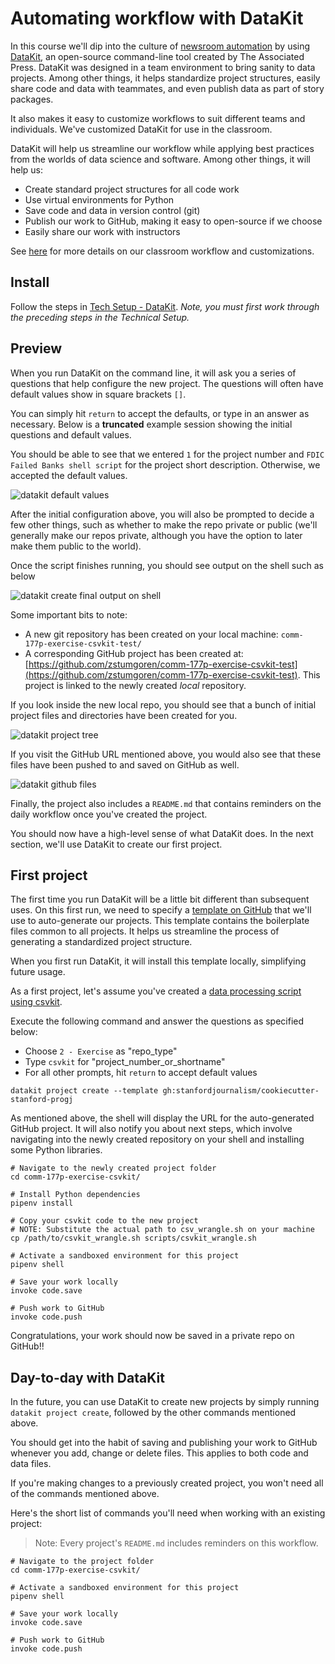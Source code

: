 # Automating workflow with DataKit

In this course we'll dip into the culture of [newsroom automation](automating_workflows.md) by using [DataKit][], an open-source command-line tool created by The Associated Press. DataKit was designed in a team environment to bring sanity to data projects. Among other things, it helps standardize project structures, easily share code and data with teammates, and even publish data as part of story packages.

[DataKit]: https://datakit.ap.org/

It also makes it easy to customize workflows to suit different teams and individuals. We've customized DataKit for use in the classroom.

DataKit will help us streamline our workflow while applying best practices from the worlds of data science and software. Among other things, it will help us:

* Create standard project structures for all code work
* Use virtual environments for Python
* Save code and data in version control (git)
* Publish our work to GitHub, making it easy to open-source if we choose
* Easily share our work with instructors

See [here](https://github.com/stanfordjournalism/cookiecutter-stanford-progj) for more details on our classroom workflow and customizations.


## Install

Follow the steps in [Tech Setup - DataKit](tech_setup.md#datakit). *Note, you must first work through the preceding steps in the Technical Setup.*

## Preview

When you run DataKit on the command line, it will ask you a series of questions that help configure the new project. The questions will often have default values show in square brackets `[]`. 

You can simply hit `return` to accept the defaults, or type in an answer as necessary. Below is a **truncated** example session showing the initial questions and default values.

You should be able to see that we entered `1` for the project number and `FDIC Failed Banks shell script` for the project short description. Otherwise, we accepted the default values.

![datakit default values](../static/datakit_default_values.png)

After the initial configuration above, you will also be prompted to decide a few other things, such as whether to make the repo private or public (we'll generally make our repos private, although you have the option to later make them public to the world).

Once the script finishes running, you should see output on the shell such as below

![datakit create final output on shell](../static/datakit_create_end_of_shell_output.png)

Some important bits to note:

* A new git repository has been created on your local machine: `comm-177p-exercise-csvkit-test/`
* A corresponding GitHub project has been created at: [https://github.com/zstumgoren/comm-177p-exercise-csvkit-test](https://github.com/zstumgoren/comm-177p-exercise-csvkit-test). This project is linked to the newly created *local* repository.

If you look inside the new local repo, you should see that a bunch of initial project files and directories have been created for you.

![datakit project tree](../static/datakit_project_tree.png)

If you visit the GitHub URL mentioned above, you would also see that these files have been pushed to and saved on GitHub as well.

![datakit github files](../static/datakit_github_project_files.png)

Finally, the project also includes a `README.md` that contains reminders on the daily workflow once you've created the project.

You should now have a high-level sense of what DataKit does. In the next section, we'll use DataKit to create our first project.

## First project

The first time you run DataKit will be a little bit different than subsequent uses. On this first run, we need to specify a [template on GitHub](https://github.com/stanfordjournalism/cookiecutter-stanford-progj) that we'll use to auto-generate our projects. This template contains the boilerplate files common to all projects. It helps us streamline the process of generating a standardized project structure.

When you first run DataKit, it will install this template locally, simplifying future usage.

As a first project, let's assume you've created a [data processing script using csvkit](power_tools_for_data_wrangling.md#wrangling-with-csvkit).

Execute the following command and answer the questions as specified below:

* Choose `2 - Exercise` as "repo_type" 
* Type `csvkit` for "project\_number\_or\_shortname" 
* For all other prompts, hit `return` to accept default values

```
datakit project create --template gh:stanfordjournalism/cookiecutter-stanford-progj
```

As mentioned above, the shell will display the URL for the auto-generated GitHub project. It will also notify you about next steps, which involve navigating into the newly created repository on your shell and installing some Python libraries.

```
# Navigate to the newly created project folder
cd comm-177p-exercise-csvkit/

# Install Python dependencies
pipenv install

# Copy your csvkit code to the new project
# NOTE: Substitute the actual path to csv_wrangle.sh on your machine
cp /path/to/csvkit_wrangle.sh scripts/csvkit_wrangle.sh

# Activate a sandboxed environment for this project
pipenv shell

# Save your work locally
invoke code.save

# Push work to GitHub
invoke code.push
```

Congratulations, your work should now be saved in a private repo on GitHub!!

## Day-to-day with DataKit

In the future, you can use DataKit to create new projects by simply running `datakit project create`, followed by the other commands mentioned above.

You should get into the habit of saving and publishing your work to GitHub whenever you add, change or delete files. This applies to both code and data files.

If you're making changes to a previously created project, you won't need all of the commands mentioned above. 

Here's the short list of commands you'll need when working with an existing project:

> Note: Every project's `README.md` includes reminders on this workflow.

```
# Navigate to the project folder
cd comm-177p-exercise-csvkit/

# Activate a sandboxed environment for this project
pipenv shell

# Save your work locally
invoke code.save

# Push work to GitHub
invoke code.push
```